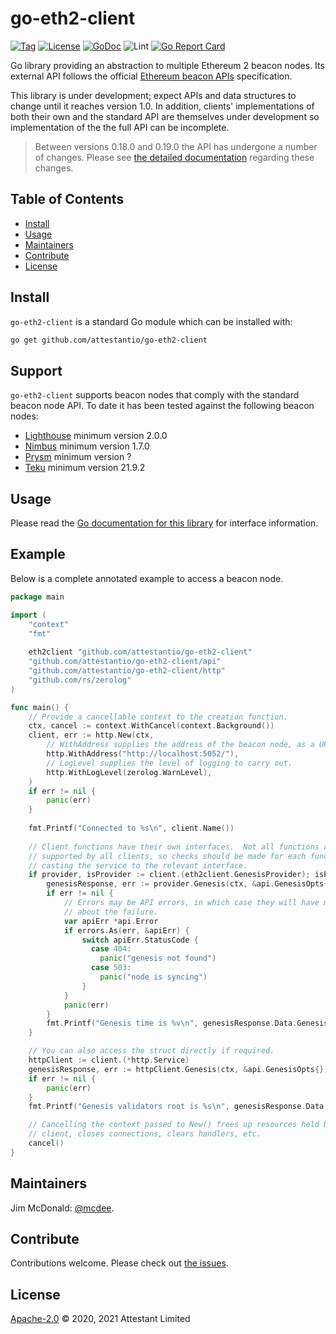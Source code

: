 # go-eth2-client

[![Tag](https://img.shields.io/github/tag/attestantio/go-eth2-client.svg)](https://github.com/attestantio/go-eth2-client/releases/)
[![License](https://img.shields.io/github/license/attestantio/go-eth2-client.svg)](LICENSE)
[![GoDoc](https://godoc.org/github.com/attestantio/go-eth2-client?status.svg)](https://godoc.org/github.com/attestantio/go-eth2-client)
![Lint](https://github.com/attestantio/go-eth2-client/workflows/golangci-lint/badge.svg)
[![Go Report Card](https://goreportcard.com/badge/github.com/attestantio/go-eth2-client)](https://goreportcard.com/report/github.com/attestantio/go-eth2-client)

Go library providing an abstraction to multiple Ethereum 2 beacon nodes.  Its external API follows the official [Ethereum beacon APIs](https://github.com/ethereum/beacon-APIs) specification.

This library is under development; expect APIs and data structures to change until it reaches version 1.0.  In addition, clients' implementations of both their own and the standard API are themselves under development so implementation of the the full API can be incomplete.

> Between versions 0.18.0 and 0.19.0 the API has undergone a number of changes.  Please see [the detailed documentation](docs/0.19.0-changes.md) regarding these changes.

## Table of Contents

- [Install](#install)
- [Usage](#usage)
- [Maintainers](#maintainers)
- [Contribute](#contribute)
- [License](#license)

## Install

`go-eth2-client` is a standard Go module which can be installed with:

```sh
go get github.com/attestantio/go-eth2-client
```

## Support

`go-eth2-client` supports beacon nodes that comply with the standard beacon node API.  To date it has been tested against the following beacon nodes:

  - [Lighthouse](https://github.com/sigp/lighthouse/) minimum version 2.0.0
  - [Nimbus](https://github.com/status-im/nimbus-eth2) minimum version 1.7.0
  - [Prysm](https://github.com/prysmaticlabs/prysm) minimum version ?
  - [Teku](https://github.com/consensys/teku) minimum version 21.9.2

## Usage

Please read the [Go documentation for this library](https://godoc.org/github.com/attestantio/go-eth2-client) for interface information.

## Example

Below is a complete annotated example to access a beacon node.

```go
package main

import (
    "context"
    "fmt"
    
    eth2client "github.com/attestantio/go-eth2-client"
    "github.com/attestantio/go-eth2-client/api"
    "github.com/attestantio/go-eth2-client/http"
    "github.com/rs/zerolog"
)

func main() {
    // Provide a cancellable context to the creation function.
    ctx, cancel := context.WithCancel(context.Background())
    client, err := http.New(ctx,
        // WithAddress supplies the address of the beacon node, as a URL.
        http.WithAddress("http://localhost:5052/"),
        // LogLevel supplies the level of logging to carry out.
        http.WithLogLevel(zerolog.WarnLevel),
    )
    if err != nil {
        panic(err)
    }
    
    fmt.Printf("Connected to %s\n", client.Name())
    
    // Client functions have their own interfaces.  Not all functions are
    // supported by all clients, so checks should be made for each function when
    // casting the service to the relevant interface.
    if provider, isProvider := client.(eth2client.GenesisProvider); isProvider {
        genesisResponse, err := provider.Genesis(ctx, &api.GenesisOpts{})
        if err != nil {
            // Errors may be API errors, in which case they will have more detail
            // about the failure.
            var apiErr *api.Error
            if errors.As(err, &apiErr) {
                switch apiErr.StatusCode {
                  case 404:
                    panic("genesis not found")
                  case 503:
                    panic("node is syncing")
                }
            }
            panic(err)
        }
        fmt.Printf("Genesis time is %v\n", genesisResponse.Data.GenesisTime)
    }

    // You can also access the struct directly if required.
    httpClient := client.(*http.Service)
    genesisResponse, err := httpClient.Genesis(ctx, &api.GenesisOpts{})
    if err != nil {
        panic(err)
    }
    fmt.Printf("Genesis validators root is %s\n", genesisResponse.Data.GenesisValidatorsRoot)

    // Cancelling the context passed to New() frees up resources held by the
    // client, closes connections, clears handlers, etc.
    cancel()
}
```

## Maintainers

Jim McDonald: [@mcdee](https://github.com/mcdee).

## Contribute

Contributions welcome. Please check out [the issues](https://github.com/attestantio/go-eth2-client/issues).

## License

[Apache-2.0](LICENSE) © 2020, 2021 Attestant Limited
